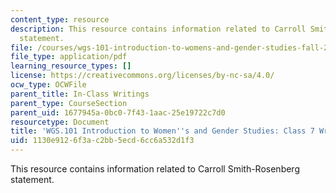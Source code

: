 ```yaml
---
content_type: resource
description: This resource contains information related to Carroll Smith-Rosenberg
  statement.
file: /courses/wgs-101-introduction-to-womens-and-gender-studies-fall-2014/1130e9126f3ac2bb5ecd6cc6a532d1f3_MITWGS_101F14_InClass7.pdf
file_type: application/pdf
learning_resource_types: []
license: https://creativecommons.org/licenses/by-nc-sa/4.0/
ocw_type: OCWFile
parent_title: In-Class Writings
parent_type: CourseSection
parent_uid: 1677945a-0bc0-7f43-1aac-25e19722c7d0
resourcetype: Document
title: 'WGS.101 Introduction to Women''s and Gender Studies: Class 7 Writing'
uid: 1130e912-6f3a-c2bb-5ecd-6cc6a532d1f3
---
```

This resource contains information related to Carroll Smith-Rosenberg statement.